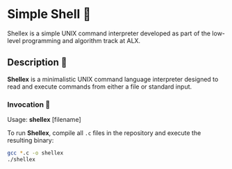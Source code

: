 # Simple Shell :shell:

Shellex is a simple UNIX command interpreter developed as part of the low-level programming and algorithm track at ALX.

## Description :speech_balloon:

**Shellex** is a minimalistic UNIX command language interpreter designed to read and execute commands from either a file or standard input.

### Invocation :rocket:

Usage: **shellex** [filename]

To run **Shellex**, compile all `.c` files in the repository and execute the resulting binary:

```bash
gcc *.c -o shellex
./shellex

